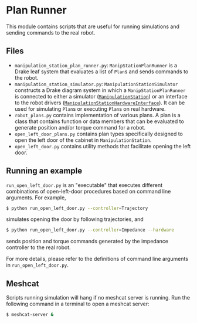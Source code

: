 # Plan Runner

This module contains scripts that are useful for running simulations and sending commands to the real robot. 

## Files
- `manipulation_station_plan_runner.py`: `ManipStationPlanRunner` is a Drake leaf system that evaluates a list of `Plan`s and sends commands to the robot. 
- `manipulation_station_simulator.py`: `ManipulationStationSimulator` constructs a Drake diagram system in which a `ManipStationPlanRunner` is connected to either a simulator ([`ManipulationStation`](https://drake.mit.edu/doxygen_cxx/classdrake_1_1examples_1_1manipulation__station_1_1_manipulation_station.html)) or an interface to the robot drivers ([`ManipulationStationHardwareInterface`](https://drake.mit.edu/doxygen_cxx/classdrake_1_1examples_1_1manipulation__station_1_1_manipulation_station_hardware_interface.html)). It can be used for simulating `Plan`s or executing `Plan`s on real hardware.
- `robot_plans.py` contains implementation of various plans. A plan is a class that contains function or data members that can be evaluated to generate position and/or torque command for a robot. 
- `open_left_door_plans.py` contains plan types specifically designed to open the left door of the cabinet in `ManipulationStation`. 
- `open_left_door.py` contains utility methods that facilitate opening the left door. 

## Running an example
`run_open_left_door.py` is an "executable" that executes different combinations of open-left-door procedures based on command line arguments. For example, 
```bash
$ python run_open_left_door.py --controller=Trajectory 
```
simulates opening the door by following trajectories, and
```bash
$ python run_open_left_door.py --controller=Impedance --hardware 
```
sends position and torque commands generated by the impedance controller to the real robot.

For more details, please refer to the definitions of command line arguments in `run_open_left_door.py`.

## Meshcat
Scripts running simulation will hang if no meshcat server is running. Run the following command in a terminal to open a meshcat server:
```bash
$ meshcat-server &
``` 